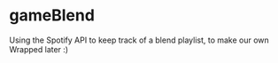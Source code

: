 # gameBlend
Using the Spotify API to keep track of a blend playlist, to make our own Wrapped later :)
